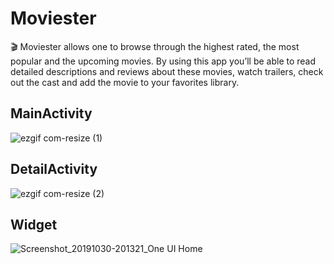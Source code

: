 # Moviester
 🎬 Moviester allows one to browse through the highest rated, the most popular and the upcoming movies. By using this app you’ll be able to read detailed descriptions and reviews about these movies, watch trailers, check out the cast and add the movie to your favorites library. 



## **MainActivity**


![ezgif com-resize (1)](https://user-images.githubusercontent.com/42677333/67908067-6dd2d580-fb50-11e9-9f09-8f0b03658022.gif)

## **DetailActivity**


![ezgif com-resize (2)](https://user-images.githubusercontent.com/42677333/67908333-8abbd880-fb51-11e9-9183-ddac969f5908.gif)


## **Widget**

![Screenshot_20191030-201321_One UI Home](https://user-images.githubusercontent.com/42677333/67908428-dec6bd00-fb51-11e9-90ad-275111a9e6c8.jpg)
